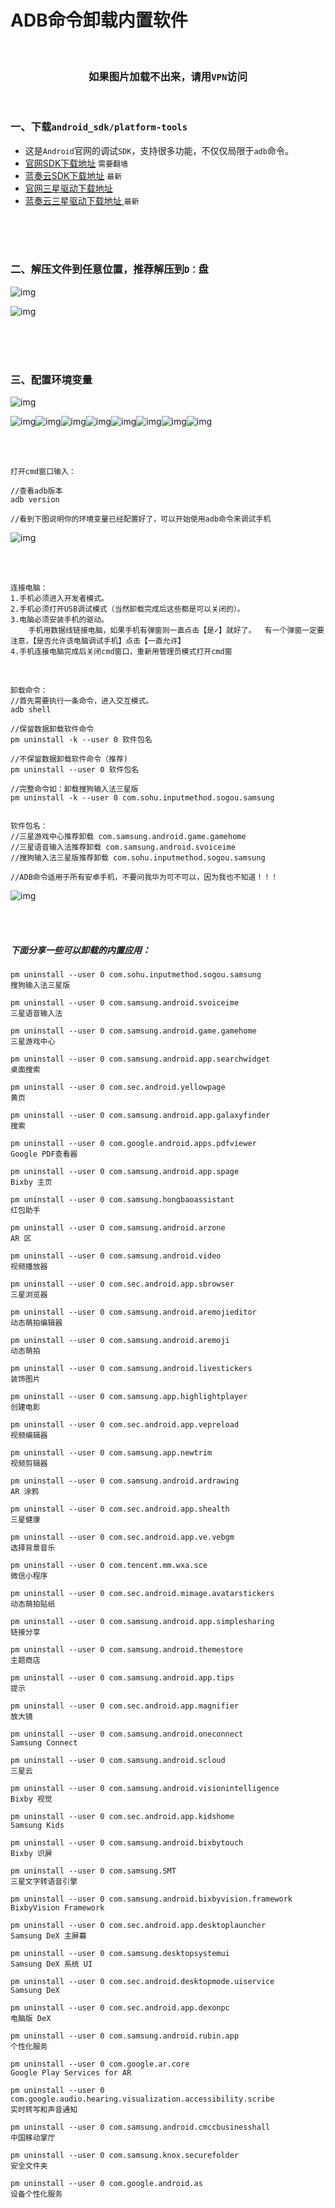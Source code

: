 # ADB命令卸载内置软件

<br>

### <div align = "center">如果图片加载不出来，请用`VPN`访问</div>

<br>

### 一、下载`android_sdk/platform-tools`

- 这是`Android`官网的调试`SDK`，支持很多功能，不仅仅局限于`adb`命令。
- [官网SDK下载地址](https://developer.android.com/studio/command-line/adb)   `需要翻墙`
- [蓝奏云SDK下载地址](https://dashan3.lanzoui.com/i76VVpjnylc)   `最新`
- [官网三星驱动下载地址](https://developer.samsung.com/mobile/android-usb-driver.html)
- [蓝奏云三星驱动下载地址 ](https://dashan3.lanzoui.com/ipInbpl4dsb)   `最新`

<br>

<br>

<br>

### 二、解压文件到任意位置，推荐解压到`D：`盘

![img](https://github.com/Dashan-37/PP_Tutorial/raw/master/Images/Uninstall_Images/image_1.png)

![img](https://github.com/Dashan-37/PP_Tutorial/raw/master/Images/Uninstall_Images/image_2.png)

<br>

<br>

<br>

### 三、配置环境变量

![img](https://github.com/Dashan-37/PP_Tutorial/raw/master/Images/Uninstall_Images/image_3.png)

![img](https://github.com/Dashan-37/PP_Tutorial/raw/master/Images/Uninstall_Images/image_4.png)![img](https://github.com/Dashan-37/PP_Tutorial/raw/master/Images/Uninstall_Images/image_5.png)![img](https://github.com/Dashan-37/PP_Tutorial/raw/master/Images/Uninstall_Images/image_6.png)![img](https://github.com/Dashan-37/PP_Tutorial/raw/master/Images/Uninstall_Images/image_7.png)![img](https://github.com/Dashan-37/PP_Tutorial/raw/master/Images/Uninstall_Images/image_8.png)![img](https://github.com/Dashan-37/PP_Tutorial/raw/master/Images/Uninstall_Images/image_9.png)![img](https://github.com/Dashan-37/PP_Tutorial/raw/master/Images/Uninstall_Images/image_10.png)![img](https://github.com/Dashan-37/PP_Tutorial/raw/master/Images/Uninstall_Images/image_11.png)

<br><br>

```shell
打开cmd窗口输入：

//查看adb版本 
adb version

//看到下图说明你的环境变量已经配置好了，可以开始使用adb命令来调试手机
```

![img](https://github.com/Dashan-37/PP_Tutorial/raw/master/Images/Uninstall_Images/image_12.png)

<br><br>

```
连接电脑：  
1.手机必须进入开发者模式。 
2.手机必须打开USB调试模式（当然卸载完成后这些都是可以关闭的）。 
3.电脑必须安装手机的驱动。
	手机用数据线链接电脑，如果手机有弹窗则一直点击【是✓】就好了。  有一个弹窗一定要注意，【是否允许该电脑调试手机】点击【一直允许】 
4.手机连接电脑完成后关闭cmd窗口，重新用管理员模式打开cmd窗
```

<br>

```shell
卸载命令： 
//首先需要执行一条命令，进入交互模式。 
adb shell

//保留数据卸载软件命令 
pm uninstall -k --user 0 软件包名

//不保留数据卸载软件命令（推荐) 
pm uninstall --user 0 软件包名

//完整命令如：卸载搜狗输入法三星版 
pm uninstall -k --user 0 com.sohu.inputmethod.sogou.samsung  


软件包名：  
//三星游戏中心推荐卸载 com.samsung.android.game.gamehome 
//三星语音输入法推荐卸载 com.samsung.android.svoiceime 
//搜狗输入法三星版推荐卸载 com.sohu.inputmethod.sogou.samsung   

//ADB命令适用于所有安卓手机，不要问我华为可不可以，因为我也不知道！！！
```

![img](https://github.com/Dashan-37/PP_Tutorial/raw/master/Images/Uninstall_Images/image_13.png) 

<br>

<br>

##### 下面分享一些可以卸载的内置应用：

```
pm uninstall --user 0 com.sohu.inputmethod.sogou.samsung
搜狗输入法三星版

pm uninstall --user 0 com.samsung.android.svoiceime
三星语音输入法

pm uninstall --user 0 com.samsung.android.game.gamehome
三星游戏中心

pm uninstall --user 0 com.samsung.android.app.searchwidget
桌面搜索

pm uninstall --user 0 com.sec.android.yellowpage
黄页

pm uninstall --user 0 com.samsung.android.app.galaxyfinder
搜索

pm uninstall --user 0 com.google.android.apps.pdfviewer
Google PDF查看器

pm uninstall --user 0 com.samsung.android.app.spage
Bixby 主页

pm uninstall --user 0 com.samsung.hongbaoassistant
红包助手

pm uninstall --user 0 com.samsung.android.arzone
AR 区

pm uninstall --user 0 com.samsung.android.video
视频播放器

pm uninstall --user 0 com.sec.android.app.sbrowser
三星浏览器

pm uninstall --user 0 com.samsung.android.aremojieditor
动态萌拍编辑器

pm uninstall --user 0 com.samsung.android.aremoji
动态萌拍

pm uninstall --user 0 com.samsung.android.livestickers
装饰图片

pm uninstall --user 0 com.samsung.app.highlightplayer
创建电影

pm uninstall --user 0 com.sec.android.app.vepreload
视频编辑器

pm uninstall --user 0 com.samsung.app.newtrim
视频剪辑器

pm uninstall --user 0 com.samsung.android.ardrawing
AR 涂鸦

pm uninstall --user 0 com.sec.android.app.shealth
三星健康

pm uninstall --user 0 com.sec.android.app.ve.vebgm
选择背景音乐

pm uninstall --user 0 com.tencent.mm.wxa.sce
微信小程序

pm uninstall --user 0 com.sec.android.mimage.avatarstickers
动态萌拍贴纸

pm uninstall --user 0 com.samsung.android.app.simplesharing
链接分享

pm uninstall --user 0 com.samsung.android.themestore
主题商店

pm uninstall --user 0 com.samsung.android.app.tips
提示

pm uninstall --user 0 com.sec.android.app.magnifier
放大镜

pm uninstall --user 0 com.samsung.android.oneconnect
Samsung Connect

pm uninstall --user 0 com.samsung.android.scloud
三星云

pm uninstall --user 0 com.samsung.android.visionintelligence
Bixby 视觉

pm uninstall --user 0 com.sec.android.app.kidshome
Samsung Kids

pm uninstall --user 0 com.samsung.android.bixbytouch
Bixby 识屏

pm uninstall --user 0 com.samsung.SMT
三星文字转语音引擎

pm uninstall --user 0 com.samsung.android.bixbyvision.framework
BixbyVision Framework

pm uninstall --user 0 com.sec.android.app.desktoplauncher
Samsung DeX 主屏幕

pm uninstall --user 0 com.samsung.desktopsystemui
Samsung DeX 系统 UI

pm uninstall --user 0 com.sec.android.desktopmode.uiservice
Samsung DeX

pm uninstall --user 0 com.sec.android.app.dexonpc
电脑版 DeX

pm uninstall --user 0 com.samsung.android.rubin.app
个性化服务

pm uninstall --user 0 com.google.ar.core
Google Play Services for AR

pm uninstall --user 0 com.google.audio.hearing.visualization.accessibility.scribe
实时转写和声音通知

pm uninstall --user 0 com.samsung.android.cmccbusinesshall
中国移动掌厅

pm uninstall --user 0 com.samsung.knox.securefolder
安全文件夹

pm uninstall --user 0 com.google.android.as
设备个性化服务
```

